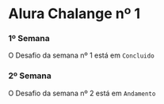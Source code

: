 # Alura Chalange nº 1

### 1º Semana

O Desafio da semana nº 1 está em `Concluido`

### 2º Semana

O Desafio da semana nº 2 está em `Andamento`
